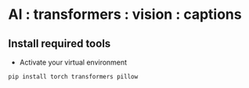 # AI : transformers : vision : captions

## Install required tools

- Activate your virtual environment

```bash
pip install torch transformers pillow
```
